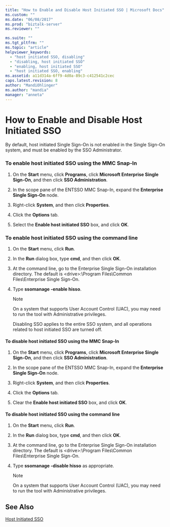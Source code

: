 ```yaml
---
title: "How to Enable and Disable Host Initiated SSO | Microsoft Docs"
ms.custom: ""
ms.date: "06/08/2017"
ms.prod: "biztalk-server"
ms.reviewer: ""

ms.suite: ""
ms.tgt_pltfrm: ""
ms.topic: "article"
helpviewer_keywords: 
  - "host initiated SSO, disabling"
  - "disabling, host initiated SSO"
  - "enabling, host initiated SSO"
  - "host initiated SSO, enabling"
ms.assetid: a11d314a-6ff9-4d0a-89c3-c412541c2cec
caps.latest.revision: 8
author: "MandiOhlinger"
ms.author: "mandia"
manager: "anneta"
---
```

# How to Enable and Disable Host Initiated SSO
By default, host initiated Single Sign-On is not enabled in the Single Sign-On system, and must be enabled by the SSO Administrator.  
  
### To enable host initiated SSO using the MMC Snap-In  
  
1.  On the **Start** menu, click **Programs**, click **Microsoft Enterprise Single Sign-On**, and then click **SSO Administration**.  
  
2.  In the scope pane of the ENTSSO MMC Snap-In, expand the **Enterprise Single Sign-On** node.  
  
3.  Right-click **System**, and then click **Properties**.  
  
4.  Click the **Options** tab.  
  
5.  Select the **Enable host initiated SSO** box, and click **OK**.  
  
### To enable host initiated SSO using the command line  
  
1. On the **Start** menu, click **Run**.  
  
2. In the **Run** dialog box, type **cmd**, and then click **OK**.  
  
3. At the command line, go to the Enterprise Single Sign-On installation directory. The default is \<drive\>:\Program Files\Common Files\Enterprise Single Sign-On.  
  
4. Type **ssomanage -enable hisso**.  
  
   > [!NOTE]
   >  On a system that supports User Account Control (UAC), you may need to run the tool with Administrative privileges.  
  
   Disabling SSO applies to the entire SSO system, and all operations related to host initiated SSO are turned off.  
  
#### To disable host initiated SSO using the MMC Snap-In  
  
1.  On the **Start** menu, click **Programs**, click **Microsoft Enterprise Single Sign-On**, and then click **SSO Administration**.  
  
2.  In the scope pane of the ENTSSO MMC Snap-In, expand the **Enterprise Single Sign-On** node.  
  
3.  Right-click **System**, and then click **Properties**.  
  
4.  Click the **Options** tab.  
  
5.  Clear the **Enable host initiated SSO** box, and click **OK**.  
  
#### To disable host initiated SSO using the command line  
  
1.  On the **Start** menu, click **Run**.  
  
2.  In the **Run** dialog box, type **cmd**, and then click **OK**.  
  
3.  At the command line, go to the Enterprise Single Sign-On installation directory. The default is \<drive\>:\Program Files\Common Files\Enterprise Single Sign-On.  
  
4.  Type **ssomanage -disable hisso** as appropriate.  
  
    > [!NOTE]
    >  On a system that supports User Account Control (UAC), you may need to run the tool with Administrative privileges.  
  
## See Also  
 [Host Initiated SSO](../core/host-initiated-sso.md)